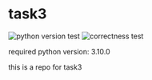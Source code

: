 # task3

![python version test](https://github.com/YuliaGURevichh/task3/actions/workflows/python_version_test.yml/badge.svg)
![correctness test](https://github.com/YuliaGURevichh/task3/actions/workflows/correctness_test.yml/badge.svg)

required python version: 3.10.0

this is a repo for task3
